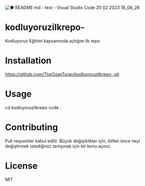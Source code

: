 ![● README md - test - Visual Studio Code 20 02 2023 18_08_26](https://user-images.githubusercontent.com/125882959/220142584-0f0eba6b-0a6c-4e35-9035-1b6f74ed1029.png)
# kodluyoruzilkrepo-
Kodluyoruz Eğitimi kapsamında açtığım ilk repo

# Installation

https://github.com/TheOzanTuran/kodluyoruzilkrepo-.git

# Usage

cd kodluyoruzilkrepo
code .

# Contributing

Pull requestler kabul edilir. Büyük değişiklikler için, lütfen önce neyi değiştirmek istediğinizi tartışmak için bir konu açınız.

# License

MIT
